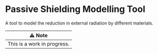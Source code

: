 # Passive Shielding Modelling Tool
A tool to model the reduction in external radiation by different materials.

| :warning: Note              |
| --------------------------- |
| This is a work in progress. |
